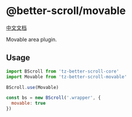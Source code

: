 # @better-scroll/movable

[中文文档](https://github.com/ustbhuangyi/better-scroll/blob/master/packages/movable/README.md)

Movable area plugin.

## Usage

```js
import BScroll from 'tz-better-scroll-core'
import Movable from 'tz-better-scroll-movable'

BScroll.use(Movable)

const bs = new BScroll('.wrapper', {
  movable: true
})
```

